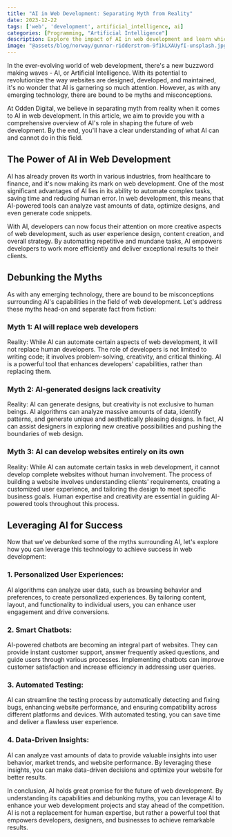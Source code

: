 ```yaml
---
title: "AI in Web Development: Separating Myth from Reality"
date: 2023-12-22
tags: ['web', 'development', artificial_intelligence, ai]
categories: [Programming, "Artificial Intelligence"]
description: Explore the impact of AI in web development and learn which claims hold true in our insightful article.
image: "@assets/blog/norway/gunnar-ridderstrom-9f1kLXAUyfI-unsplash.jpg"
---
```

In the ever-evolving world of web development, there's a new buzzword making waves - AI, or Artificial Intelligence. With its potential to revolutionize the way websites are designed, developed, and maintained, it's no wonder that AI is garnering so much attention. However, as with any emerging technology, there are bound to be myths and misconceptions.

At Odden Digital, we believe in separating myth from reality when it comes to AI in web development. In this article, we aim to provide you with a comprehensive overview of AI's role in shaping the future of web development. By the end, you'll have a clear understanding of what AI can and cannot do in this field.

## The Power of AI in Web Development

AI has already proven its worth in various industries, from healthcare to finance, and it's now making its mark on web development. One of the most significant advantages of AI lies in its ability to automate complex tasks, saving time and reducing human error. In web development, this means that AI-powered tools can analyze vast amounts of data, optimize designs, and even generate code snippets.

With AI, developers can now focus their attention on more creative aspects of web development, such as user experience design, content creation, and overall strategy. By automating repetitive and mundane tasks, AI empowers developers to work more efficiently and deliver exceptional results to their clients.

## Debunking the Myths

As with any emerging technology, there are bound to be misconceptions surrounding AI's capabilities in the field of web development. Let's address these myths head-on and separate fact from fiction:

### Myth 1: AI will replace web developers
Reality: While AI can automate certain aspects of web development, it will not replace human developers. The role of developers is not limited to writing code; it involves problem-solving, creativity, and critical thinking. AI is a powerful tool that enhances developers' capabilities, rather than replacing them.

### Myth 2: AI-generated designs lack creativity
Reality: AI can generate designs, but creativity is not exclusive to human beings. AI algorithms can analyze massive amounts of data, identify patterns, and generate unique and aesthetically pleasing designs. In fact, AI can assist designers in exploring new creative possibilities and pushing the boundaries of web design.

### Myth 3: AI can develop websites entirely on its own
Reality: While AI can automate certain tasks in web development, it cannot develop complete websites without human involvement. The process of building a website involves understanding clients' requirements, creating a customized user experience, and tailoring the design to meet specific business goals. Human expertise and creativity are essential in guiding AI-powered tools throughout this process.

## Leveraging AI for Success

Now that we've debunked some of the myths surrounding AI, let's explore how you can leverage this technology to achieve success in web development:

### 1. Personalized User Experiences: 
AI algorithms can analyze user data, such as browsing behavior and preferences, to create personalized experiences. By tailoring content, layout, and functionality to individual users, you can enhance user engagement and drive conversions.

### 2. Smart Chatbots: 
AI-powered chatbots are becoming an integral part of websites. They can provide instant customer support, answer frequently asked questions, and guide users through various processes. Implementing chatbots can improve customer satisfaction and increase efficiency in addressing user queries.

### 3. Automated Testing: 
AI can streamline the testing process by automatically detecting and fixing bugs, enhancing website performance, and ensuring compatibility across different platforms and devices. With automated testing, you can save time and deliver a flawless user experience.

### 4. Data-Driven Insights: 
AI can analyze vast amounts of data to provide valuable insights into user behavior, market trends, and website performance. By leveraging these insights, you can make data-driven decisions and optimize your website for better results.

In conclusion, AI holds great promise for the future of web development. By understanding its capabilities and debunking myths, you can leverage AI to enhance your web development projects and stay ahead of the competition. AI is not a replacement for human expertise, but rather a powerful tool that empowers developers, designers, and businesses to achieve remarkable results.


